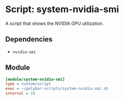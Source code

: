 # Script: system-nvidia-smi

A script that shows the NVIDIA GPU utilization.


## Dependencies

* `nvidia-smi`


## Module

```ini
[module/system-nvidia-smi]
type = custom/script
exec = ~/polybar-scripts/system-nvidia-smi.sh
interval = 10
```
